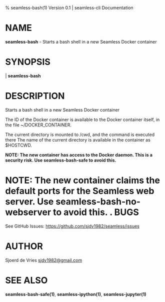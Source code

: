 % seamless-bash(1) Version 0.1 | seamless-cli Documentation

NAME
====

**seamless-bash** - Starts a bash shell in a new Seamless Docker container

SYNOPSIS
========

| **seamless-bash**

DESCRIPTION
===========

Starts a bash shell in a new Seamless Docker container

The ID of the Docker container is available to the Docker container itself,
 in the file ~/DOCKER_CONTAINER.

The current directory is mounted to /cwd, and the command is executed there
The name of the current directory is available in the container as $HOSTCWD.

**NOTE: The new container has access to the Docker daemon. This is a security risk. Use seamless-bash-safe to avoid this.**

**NOTE: The new container claims the default ports for the Seamless web server. Use seamless-bash-no-webserver to avoid this.**
.
BUGS
====

See GitHub Issues: <https://github.com/sjdv1982/seamless/issues>

AUTHOR
======

Sjoerd de Vries <sjdv1982@gmail.com>

SEE ALSO
========

**seamless-bash-safe(1)**, **seamless-ipython(1)**, **seamless-jupyter(1)**
